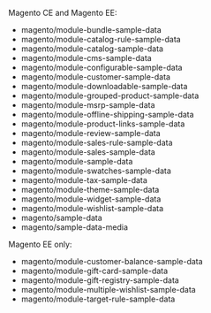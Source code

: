 <div markdown="1">

Magento CE and Magento EE:

*	magento/module-bundle-sample-data
*	magento/module-catalog-rule-sample-data
*	magento/module-catalog-sample-data
*	magento/module-cms-sample-data
*	magento/module-configurable-sample-data
*	magento/module-customer-sample-data
*	magento/module-downloadable-sample-data
*	magento/module-grouped-product-sample-data
*	magento/module-msrp-sample-data
*	magento/module-offline-shipping-sample-data
*	magento/module-product-links-sample-data
*	magento/module-review-sample-data
*	magento/module-sales-rule-sample-data
*	magento/module-sales-sample-data
*	magento/module-sample-data
*	magento/module-swatches-sample-data
*	magento/module-tax-sample-data
*	magento/module-theme-sample-data
*	magento/module-widget-sample-data
*	magento/module-wishlist-sample-data
*	magento/sample-data
*	magento/sample-data-media

Magento EE only:

*	magento/module-customer-balance-sample-data
*	magento/module-gift-card-sample-data
*	magento/module-gift-registry-sample-data
*	magento/module-multiple-wishlist-sample-data
*	magento/module-target-rule-sample-data
